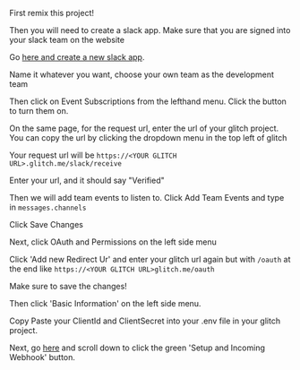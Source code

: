 First remix this project!

Then you will need to create a slack app. Make sure that you are signed into your slack team on the website

Go [here and create a new slack app](https://api.slack.com/apps?new_app=1).

Name it whatever you want, choose your own team as the development team

Then click on Event Subscriptions from the lefthand menu. Click the button to turn them on.

On the same page, for the request url, enter the url of your glitch project. 
You can copy the url by clicking the dropdown menu in the top left of glitch

Your request url will be `https://<YOUR GLITCH URL>.glitch.me/slack/receive`

Enter your url, and it should say "Verified"

Then we will add team events to listen to. Click Add Team Events and type in `messages.channels`

Click Save Changes

Next, click OAuth and Permissions on the left side menu

Click 'Add new Redirect Ur' and enter your glitch url again but with `/oauth` at the end like `https://<YOUR GLITCH URL>glitch.me/oauth`

Make sure to save the changes!

Then click 'Basic Information' on the left side menu.

Copy Paste your ClientId and ClientSecret into your .env file in your glitch project.

Next, go [here](https://api.slack.com/custom-integrations) and scroll down to click the green 'Setup and Incoming Webhook' button. 
